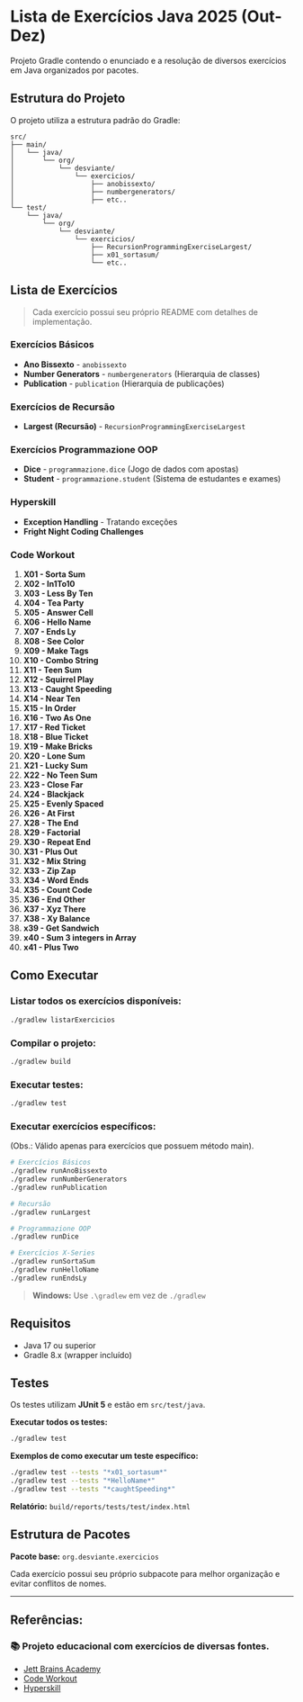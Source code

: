 # Lista de Exercícios Java 2025 (Out-Dez)

Projeto Gradle contendo o enunciado e a resolução de diversos exercícios em Java organizados por pacotes.

## Estrutura do Projeto

O projeto utiliza a estrutura padrão do Gradle:

```
src/
├── main/
│   └── java/
│       └── org/
│           └── desviante/
│               └── exercicios/
│                   ├── anobissexto/
│                   ├── numbergenerators/
│                   ├── etc..
└── test/
    └── java/
        └── org/
            └── desviante/
                └── exercicios/
                    ├── RecursionProgrammingExerciseLargest/
                    ├── x01_sortasum/
                    └── etc..

```

## Lista de Exercícios

> Cada exercício possui seu próprio README com detalhes de implementação.

### Exercícios Básicos
- **Ano Bissexto** - `anobissexto`
- **Number Generators** - `numbergenerators` (Hierarquia de classes)
- **Publication** - `publication` (Hierarquia de publicações)

### Exercícios de Recursão
- **Largest (Recursão)** - `RecursionProgrammingExerciseLargest`

### Exercícios Programmazione OOP
- **Dice** - `programmazione.dice` (Jogo de dados com apostas)
- **Student** - `programmazione.student` (Sistema de estudantes e exames)

### Hyperskill
- **Exception Handling** - Tratando exceções
- **Fright Night Coding Challenges**

### Code Workout
1. **X01 - Sorta Sum**
2. **X02 - In1To10**
3. **X03 - Less By Ten**
4. **X04 - Tea Party**
5. **X05 - Answer Cell**
6. **X06 - Hello Name**
7. **X07 - Ends Ly**
8. **X08 - See Color**
9. **X09 - Make Tags**
10. **X10 - Combo String**
11. **X11 - Teen Sum**
12. **X12 - Squirrel Play**
13. **X13 - Caught Speeding**
14. **X14 - Near Ten**
15. **X15 - In Order**
16. **X16 - Two As One**
17. **X17 - Red Ticket**
18. **X18 - Blue Ticket**
19. **X19 - Make Bricks**
20. **X20 - Lone Sum**
21. **X21 - Lucky Sum**
22. **X22 - No Teen Sum**
23. **X23 - Close Far**
24. **X24 - Blackjack**
25. **X25 - Evenly Spaced**
26. **X26 - At First**
28. **X28 - The End**
29. **X29 - Factorial**
30. **X30 - Repeat End**
31. **X31 - Plus Out**
32. **X32 - Mix String**
33. **X33 - Zip Zap**
34. **X34 - Word Ends**
35. **X35 - Count Code**
36. **X36 - End Other**
37. **X37 - Xyz There**
38. **X38 - Xy Balance**
39. **x39 - Get Sandwich**
40. **x40 - Sum 3 integers in Array**
41. **x41 - Plus Two**

## Como Executar

### Listar todos os exercícios disponíveis:
```bash
./gradlew listarExercicios
```

### Compilar o projeto:
```bash
./gradlew build
```

### Executar testes:
```bash
./gradlew test
```

### Executar exercícios específicos:

(Obs.: Válido apenas para exercícios que possuem método main).

```bash
# Exercícios Básicos
./gradlew runAnoBissexto
./gradlew runNumberGenerators
./gradlew runPublication

# Recursão
./gradlew runLargest

# Programmazione OOP
./gradlew runDice

# Exercícios X-Series
./gradlew runSortaSum
./gradlew runHelloName
./gradlew runEndsLy
```

> **Windows:** Use `.\gradlew` em vez de `./gradlew`

## Requisitos

- Java 17 ou superior
- Gradle 8.x (wrapper incluído)

## Testes

Os testes utilizam **JUnit 5** e estão em `src/test/java`.

**Executar todos os testes:**
```bash
./gradlew test
```

**Exemplos de como executar um teste específico:**
```bash
./gradlew test --tests "*x01_sortasum*"
./gradlew test --tests "*HelloName*"
./gradlew test --tests "*caughtSpeeding*"
```

**Relatório:** `build/reports/tests/test/index.html`

## Estrutura de Pacotes

**Pacote base:** `org.desviante.exercicios`

Cada exercício possui seu próprio subpacote para melhor organização e evitar conflitos de nomes.

---

## Referências:

### 📚 Projeto educacional com exercícios de diversas fontes.

- [Jett Brains Academy](https://www.jetbrains.com/pt-br/academy/)
- [Code Workout](https://codeworkout.cs.vt.edu/)
- [Hyperskill](https://hyperskill.org/join/aeba947b2)
